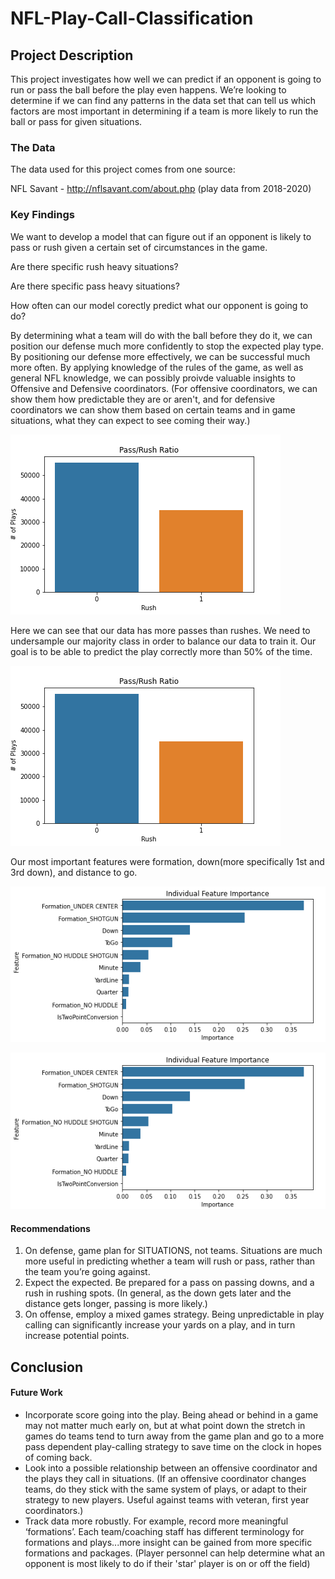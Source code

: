 # NFL-Play-Call-Classification

## Project Description

This project investigates how well we can predict if an opponent is going to run or pass the ball before the play even happens.  We’re looking to determine if we can find any patterns in the data set that can tell us which factors are most important in determining if a team is more likely to run the ball or pass for given situations.

### The Data

The data used for this project comes from one source:

NFL Savant  -  http://nflsavant.com/about.php  (play data from 2018-2020)

### Key Findings

We want to develop a model that can figure out if an opponent is likely to pass or rush given a certain set of circumstances in the game.

Are there specific rush heavy situations?

Are there specific pass heavy situations?

How often can our model corectly predict what our opponent is going to do?

By determining what a team will do with the ball before they do it, we can position our defense much more confidently to stop the expected play type.  By positioning our defense more effectively, we can be successful much more often.  By applying knowledge of the rules of the game, as well as general NFL knowledge, we can possibly proivde valuable insights to Offensive and Defensive coordinators. (For offensive coordinators, we can show them how predictable they are or aren't, and for defensive coordinators we can show them based on certain teams and in game situations, what they can expect to see coming their way.)

![image](https://raw.githubusercontent.com/Andoson22/NFL-Play-Call-Classification/main/Images/PassRushRatio.png)

Here we can see that our data has more passes than rushes. We need to undersample our majority class in order to balance our data to train it. Our goal is to be able to predict the play correctly more than 50% of the time.

![image](https://raw.githubusercontent.com/Andoson22/NFL-Play-Call-Classification/main/Images/PassRushRatio.png)

Our most important features were formation, down(more specifically 1st and 3rd down), and distance to go.

![image](https://raw.githubusercontent.com/Andoson22/NFL-Play-Call-Classification/main/Images/Final%20Feature%20Importance3.png)



![image](https://raw.githubusercontent.com/Andoson22/NFL-Play-Call-Classification/main/Images/Final%20Feature%20Importance3.png)

#### Recommendations

1. On defense, game plan for SITUATIONS, not teams.  Situations are much more useful in predicting whether a team will rush or pass, rather than the team you’re going against.
2. Expect the expected.  Be prepared for a pass on passing downs, and a rush in rushing spots. (In general, as the down gets later and the distance gets longer, passing is more likely.)
3. On offense, employ a mixed games strategy.  Being unpredictable in play calling can significantly increase your yards on a play, and in turn increase potential points.  

## Conclusion



#### Future Work

- Incorporate score going into the play.  Being ahead or behind in a game may not matter much early on, but at what point down the stretch in games do teams tend to turn away from the game plan and go to a more pass dependent play-calling strategy to save time on the clock in hopes of coming back.  
- Look into a possible relationship between an offensive coordinator and the plays they call in situations.  (If an offensive coordinator changes teams, do they stick with the same system of plays, or adapt to their strategy to new players.  Useful against teams with veteran, first year coordinators.)
- Track data more robustly.  For example, record more meaningful ‘formations’.  Each team/coaching staff has different terminology for formations and plays...more insight can be gained from more specific formations and packages. (Player personnel can help determine what an opponent is most likely to do if their 'star' player is on or off the field)





